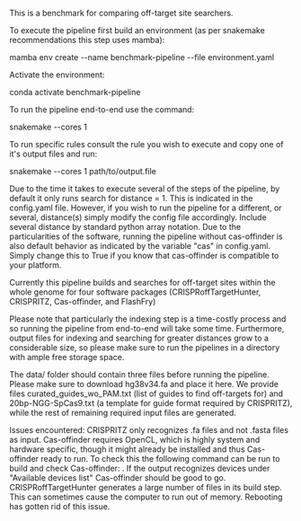 This is a benchmark for comparing off-target site searchers. 

To execute the pipeline first build an environment (as per snakemake recommendations this step uses mamba):

mamba env create --name benchmark-pipeline --file environment.yaml

Activate the environment:

conda activate benchmark-pipeline

To run the pipeline end-to-end use the command:

snakemake --cores 1

To run specific rules consult the rule you wish to execute and copy one of it's output files and run:

snakemake --cores 1 path/to/output.file

Due to the time it takes to execute several of the steps of the pipeline, by default it only runs search for distance = 1. This is indicated in the config.yaml file. However, if you wish to run the pipeline for a different, or several, distance(s) simply modify the config file accordingly. Include several distance by standard python array notation. Due to the particularities of the software, running the pipeline without cas-offinder is also default behavior as indicated by the variable "cas" in config.yaml. Simply change this to True if you know that cas-offinder is compatible to your platform. 

Currently this pipeline builds and searches for off-target sites within the whole genome for four software packages (CRISPRoffTargetHunter, CRISPRITZ, Cas-offinder, and FlashFry)

Please note that particularly the indexing step is a time-costly process and so running the pipeline from end-to-end will take some time. Furthermore, output files for indexing and searching for greater distances grow to a considerable size, so please make sure to run the pipelines in a directory with ample free storage space. 

The data/ folder should contain three files before running the pipeline. Please make sure to download hg38v34.fa and place it here. We provide files curated_guides_wo_PAM.txt (list of guides to find off-targets for) and 20bp-NGG-SpCas9.txt (a template for guide format required by CRISPRITZ), while the rest of remaining required input files are generated. 

Issues encountered:
CRISPRITZ only recognizes .fa files and not .fasta files as input.
Cas-offinder requires OpenCL, which is highly system and hardware specific, though it might already be installed and thus Cas-offinder ready to run. To check this the following command can be run to build and check Cas-offinder: . If the output recognizes devices under "Available devices list" Cas-offinder should be good to go. 
CRISPRoffTargetHunter generates a large number of files in its build step. This can sometimes cause the computer to run out of memory. Rebooting has gotten rid of this issue. 

